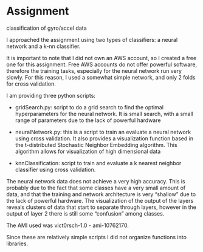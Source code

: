 # Assignment
classification of gyro/accel data

I approached the assignment using two types of classifiers: a neural network and a k-nn classifier. 

It is important to note that I did not own an AWS account, so I created a free one for this assignment. Free AWS accounts do not offer powerful software, therefore the training tasks, especially for the neural network run very slowly. For this reason, I used a somewhat simple network, and only 2 folds for cross validation.

I am providing three python scripts:

- gridSearch.py: script to do a grid search to find the optimal hyperparameters for the neural network. It is small search, with a small range of parameters due to the lack of powerful hardware

- neuralNetwork.py: this is a script to train an evaluate a neural network using cross validation. It also provides a visualization function based in the t-distributed Stochastic Neighbor Embedding algorithm. This algorithm allows for visualization of high dimensional data

- knnClassification: script to train and evaluate a k nearest neighbor classifier using cross validation.

The neural network data does not achieve a very high accuracy. This is probably due to the fact that some classes have a very small amount of data, and that the training and network architecture is very “shallow” due to the lack of powerful hardware. The visualization of the output of the layers reveals clusters of data that start to separate through layers, however in the output of layer 2 there is still some “confusion” among classes. 

The AMI used was vict0rsch-1.0 - ami-10762170.

Since these are relatively simple scripts I did not organize functions into libraries.
